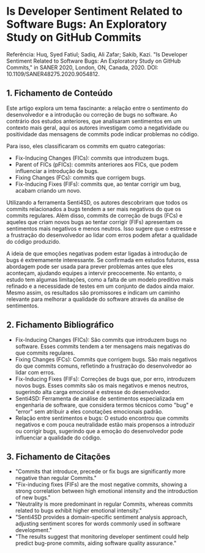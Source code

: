 # Is Developer Sentiment Related to Software Bugs: An Exploratory Study on GitHub Commits
Referência:
Huq, Syed Fatiul; Sadiq, Ali Zafar; Sakib, Kazi. "Is Developer Sentiment Related to Software Bugs: An Exploratory Study on GitHub Commits," in SANER 2020, London, ON, Canada, 2020. DOI: 10.1109/SANER48275.2020.9054812.

## 1. Fichamento de Conteúdo
 Este artigo explora um tema fascinante: a relação entre o sentimento do desenvolvedor e a introdução ou correção de bugs no software. Ao contrário dos estudos anteriores, que analisaram sentimentos em um contexto mais geral, aqui os autores investigam como a negatividade ou positividade das mensagens de commits pode indicar problemas no código.

Para isso, eles classificaram os commits em quatro categorias:

* Fix-Inducing Changes (FICs): commits que introduzem bugs.
* Parent of FICs (pFICs): commits anteriores aos FICs, que podem influenciar a introdução de bugs.
* Fixing Changes (FCs): commits que corrigem bugs.
* Fix-Inducing Fixes (FIFs): commits que, ao tentar corrigir um bug, acabam criando um novo.
  
Utilizando a ferramenta Senti4SD, os autores descobriram que todos os commits relacionados a bugs tendem a ser mais negativos do que os commits regulares. Além disso, commits de correção de bugs (FCs) e aqueles que criam novos bugs ao tentar corrigir (FIFs) apresentam os sentimentos mais negativos e menos neutros. Isso sugere que o estresse e a frustração do desenvolvedor ao lidar com erros podem afetar a qualidade do código produzido.

A ideia de que emoções negativas podem estar ligadas à introdução de bugs é extremamente interessante. Se confirmada em estudos futuros, essa abordagem pode ser usada para prever problemas antes que eles aconteçam, ajudando equipes a intervir precocemente. No entanto, o estudo tem algumas limitações, como a falta de um modelo preditivo mais refinado e a necessidade de testes em um conjunto de dados ainda maior. Mesmo assim, os resultados são promissores e indicam um caminho relevante para melhorar a qualidade do software através da análise de sentimentos.

## 2. Fichamento Bibliográfico
*    Fix-Inducing Changes (FICs): São commits que introduzem bugs no software. Esses commits tendem a ter mensagens mais negativas do que commits regulares.
*    Fixing Changes (FCs): Commits que corrigem bugs. São mais negativos do que commits comuns, refletindo a frustração do desenvolvedor ao lidar com erros.
*    Fix-Inducing Fixes (FIFs): Correções de bugs que, por erro, introduzem novos bugs. Esses commits são os mais negativos e menos neutros, sugerindo alta carga emocional e estresse do desenvolvedor.
*    Senti4SD: Ferramenta de análise de sentimentos especializada em engenharia de software, que considera termos técnicos como "bug" e "error" sem atribuir a eles conotações emocionais padrão.
*    Relação entre sentimentos e bugs: O estudo encontrou que commits negativos e com pouca neutralidade estão mais propensos a introduzir ou corrigir bugs, sugerindo que a emoção do desenvolvedor pode influenciar a qualidade do código.
## 3. Fichamento de Citações
*    "Commits that introduce, precede or fix bugs are significantly more negative than regular Commits." 
*    "Fix-inducing fixes (FIFs) are the most negative commits, showing a strong correlation between high emotional intensity and the introduction of new bugs." 
*    "Neutrality is more predominant in regular Commits, whereas commits related to bugs exhibit higher emotional intensity." 
*    "Senti4SD provides a domain-specific sentiment analysis approach, adjusting sentiment scores for words commonly used in software development." 
*    "The results suggest that monitoring developer sentiment could help predict bug-prone commits, aiding software quality assurance." 
